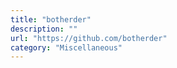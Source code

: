 ```yaml
---
title: "botherder"
description: ""
url: "https://github.com/botherder"
category: "Miscellaneous"
---
```

